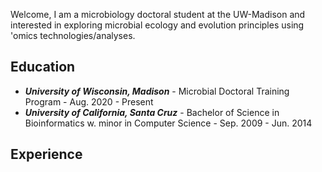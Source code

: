 Welcome, I am a microbiology doctoral student at the UW-Madison and interested in exploring microbial ecology and evolution principles using 'omics technologies/analyses.

## Education

- _**University of Wisconsin, Madison**_ - Microbial Doctoral Training Program - Aug. 2020 - Present
- _**University of California, Santa Cruz**_ - Bachelor of Science in Bioinformatics w. minor in Computer Science - Sep. 2009 - Jun. 2014

## Experience

